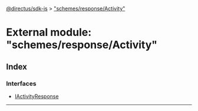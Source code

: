 [@directus/sdk-js](../README.md) > ["schemes/response/Activity"](../modules/_schemes_response_activity_.md)

# External module: "schemes/response/Activity"

## Index

### Interfaces

* [IActivityResponse](../interfaces/_schemes_response_activity_.iactivityresponse.md)

---

